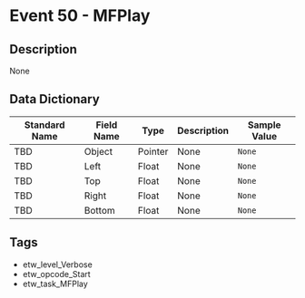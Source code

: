 # Event 50 - MFPlay

## Description
None

## Data Dictionary
|Standard Name|Field Name|Type|Description|Sample Value|
|---|---|---|---|---|
|TBD|Object|Pointer|None|`None`|
|TBD|Left|Float|None|`None`|
|TBD|Top|Float|None|`None`|
|TBD|Right|Float|None|`None`|
|TBD|Bottom|Float|None|`None`|

## Tags
* etw_level_Verbose
* etw_opcode_Start
* etw_task_MFPlay